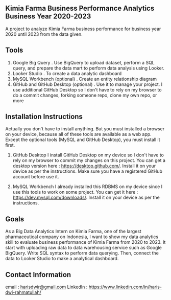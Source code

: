 ## Kimia Farma Business Performance Analytics Business Year 2020-2023
A project to analyze Kimia Farma business performance for business year 2020 until 2023 from the data given.

## Tools
1. Google Big Query
   . Use BigQuery to upload dataset, perform a SQL query, and prepare the data mart to perform data analysis using Looker.
3. Looker Studio
   . To create a data analytic dashboard
5. MySQL Workbench (optional)
   . Create an entity relationship diagram
7. GitHub and GitHub Desktop (optional)
   . Use it to manage your project. I use additional GitHub Desktop so I don't have to rely on my browser to do a commit changes, forking someone repo, clone my own repo, or more

## Installation Instructions
Actually you don't have to install anything. But you must installed a browser on your device, because all of these tools are available as a web app. Except the optional tools (MySQL and GitHub Desktop), you must install it first.

1. GitHub Desktop
   I install GitHub Desktop on my device so I don't have to rely on my browser to commit my changes on this project. You can get a desktop version here : https://desktop.github.com/. Install it on your device as per the instructions. Make sure you have a registered GitHub account before use it.

2. MySQL Workbench
   I already installed this RDBMS on my device since I use this tools to work on some project. You can get it here : https://dev.mysql.com/downloads/. Install it on your device as per the instructions. 
   
## Goals
As a Big Data Analytics Intern on Kimia Farma, one of the largest pharmaceutical company on Indonesia, I want to show my data analytics skill to evaluate business performance of Kimia Farma from 2020 to 2023. It start with uploading raw data to data warehousing service such as Google BigQuery. Write SQL syntax to perform data querying. Then, connect the data to Looker Studio to make a analytical dashboard.

## Contact Information
email : harisdwir@gmail.com
LinkedIn : https://www.linkedin.com/in/haris-dwi-rahmatullah/
